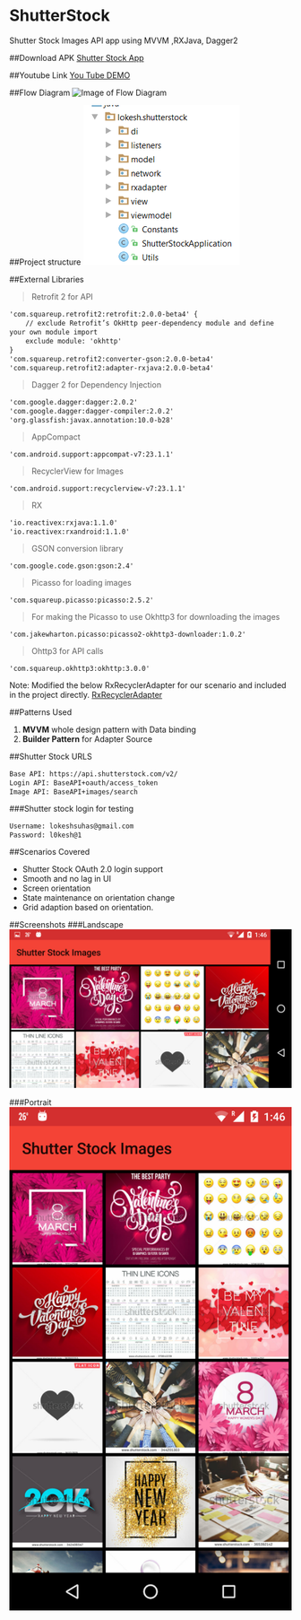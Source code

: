 # ShutterStock
Shutter Stock Images API app using MVVM ,RXJava, Dagger2

##Download APK
[Shutter Stock App](https://github.com/lokeshsuhas/ShutterStock/blob/master/APK/ShutterStock.apk)

##Youtube Link
[You Tube DEMO](https://www.youtube.com/watch?v=C1YZjIWIXQM)

##Flow Diagram
![Image of Flow Diagram](https://github.com/lokeshsuhas/ShutterStock/blob/master/Images/FlowDiagram.png)

##Project structure
![Image of Project Structure](https://github.com/lokeshsuhas/ShutterStock/blob/master/Images/projectstructure.png)


##External Libraries
  > Retrofit 2 for API 
  ```
  'com.squareup.retrofit2:retrofit:2.0.0-beta4' {
      // exclude Retrofit’s OkHttp peer-dependency module and define your own module import
      exclude module: 'okhttp'
  }
  'com.squareup.retrofit2:converter-gson:2.0.0-beta4'
  'com.squareup.retrofit2:adapter-rxjava:2.0.0-beta4'
  ```
  > Dagger 2 for Dependency Injection
  ```
  'com.google.dagger:dagger:2.0.2'
  'com.google.dagger:dagger-compiler:2.0.2'
  'org.glassfish:javax.annotation:10.0-b28'
  ```
  
  > AppCompact
  ```
  'com.android.support:appcompat-v7:23.1.1'
  ```
  
  > RecyclerView for Images
  ```
  'com.android.support:recyclerview-v7:23.1.1' 
  ```
  >RX
  ```
  'io.reactivex:rxjava:1.1.0'
  'io.reactivex:rxandroid:1.1.0'
  ```
  > GSON conversion library
  ```
  'com.google.code.gson:gson:2.4'
  ```
  > Picasso for loading images
  ```
  'com.squareup.picasso:picasso:2.5.2'
  ```
  > For making the Picasso to use Okhttp3 for downloading the images
  ```
  'com.jakewharton.picasso:picasso2-okhttp3-downloader:1.0.2'
  ```
  > Ohttp3 for API calls
  ```
  'com.squareup.okhttp3:okhttp:3.0.0' 
  ```
  Note: Modified the below RxRecyclerAdapter for our scenario and included in the project directly.
  [RxRecyclerAdapter](https://github.com/ahmedrizwan/RxRecyclerAdapter)
  
##Patterns Used
  1. **MVVM** whole design pattern with Data binding
  2. **Builder Pattern** for Adapter Source
  
##Shutter Stock URLS
```
Base API: https://api.shutterstock.com/v2/
Login API: BaseAPI+oauth/access_token
Image API: BaseAPI+images/search
```
###Shutter stock login for testing
```
Username: lokeshsuhas@gmail.com
Password: l0kesh@1
```

##Scenarios Covered
*	Shutter Stock OAuth 2.0 login support
*	Smooth and no lag in UI
*	Screen orientation
*	State maintenance on orientation change
*	Grid adaption based on orientation.

##Screenshots
###Landscape
![Landscape](https://github.com/lokeshsuhas/ShutterStock/blob/master/Images/landsacpe.png)

###Portrait
![Portrait](https://github.com/lokeshsuhas/ShutterStock/blob/master/Images/portrait.png)


